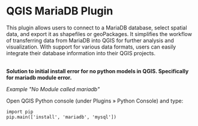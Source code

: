 <h1>QGIS MariaDB Plugin</h1>
This plugin allows users to connect to a MariaDB database, select spatial data, and export it as shapefiles or geoPackages. It simplifies the workflow of transferring data from MariaDB into QGIS for further analysis and visualization. With support for various data formats, users can easily integrate their database information into their QGIS projects. <br> <br>

<b> Solution to initial install error for no python models in QGIS. Specifically for mariadb module error.</b> <br>
<p><i>Example "No Module called mariadb" </i> </p>

Open QGIS Python console (under Plugins » Python Console) and type:
```{python}
import pip
pip.main(['install', 'mariadb', 'mysql'])
```
